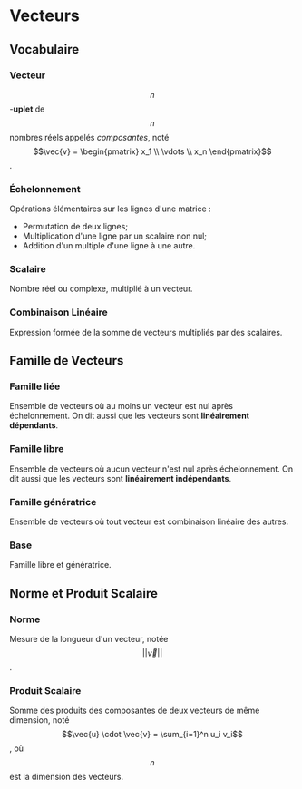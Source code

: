 # Vecteurs

## Vocabulaire

### Vecteur

$$n$$-**uplet** de $$n$$ nombres réels appelés *composantes*, noté $$\vec{v} =
\begin{pmatrix} x_1 \\ \vdots \\ x_n \end{pmatrix}$$.

### Échelonnement

Opérations élémentaires sur les lignes d'une matrice :
- Permutation de deux lignes;
- Multiplication d'une ligne par un scalaire non nul;
- Addition d'un multiple d'une ligne à une autre.

### Scalaire

Nombre réel ou complexe, multiplié à un vecteur.

### Combinaison Linéaire

Expression formée de la somme de vecteurs multipliés par des scalaires.

## Famille de Vecteurs

### Famille liée

Ensemble de vecteurs où au moins un vecteur est nul après échelonnement.
On dit aussi que les vecteurs sont **linéairement dépendants**.

### Famille libre

Ensemble de vecteurs où aucun vecteur n'est nul après échelonnement.
On dit aussi que les vecteurs sont **linéairement indépendants**.

### Famille génératrice

Ensemble de vecteurs où tout vecteur est combinaison linéaire des autres.

### Base

Famille libre et génératrice.

## Norme et Produit Scalaire

### Norme

Mesure de la longueur d'un vecteur, notée
$$||\vec{v}||$$.

### Produit Scalaire

Somme des produits des composantes de deux vecteurs de même dimension,
noté $$\vec{u} \cdot \vec{v} = \sum_{i=1}^n u_i v_i$$, où $$n$$ est la
dimension des vecteurs.
